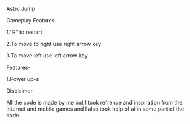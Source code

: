 Astro Jump

Gameplay Features-

1."R" to restart 

2.To move to right use right arrow key

3.To move left use left arrow key

Features-

1.Power up-s

Disclaimer-

All the code is made by me but I took refrence and inspiration from the internet and mobile games and I also took help of ai in some part of the code.
